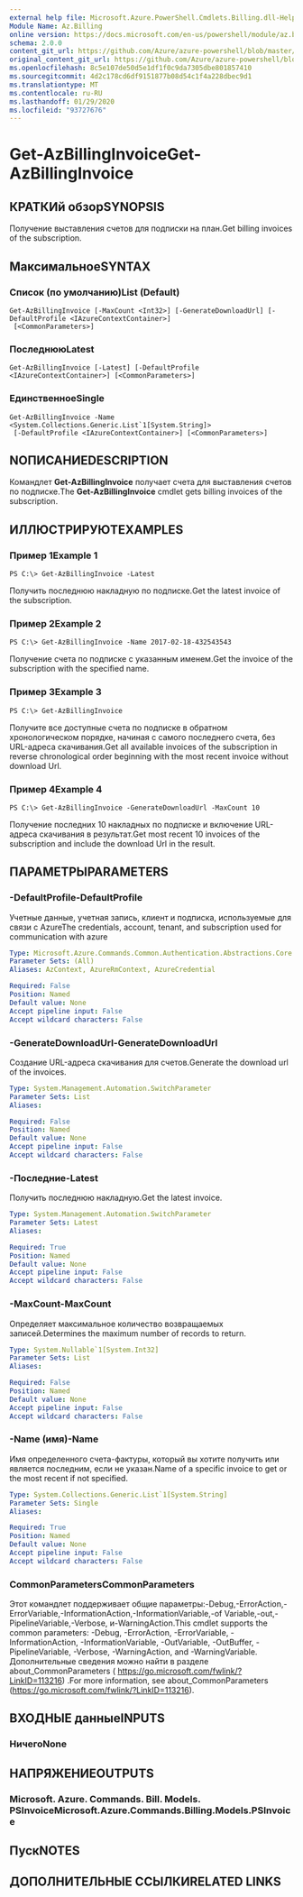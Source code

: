 ```yaml
---
external help file: Microsoft.Azure.PowerShell.Cmdlets.Billing.dll-Help.xml
Module Name: Az.Billing
online version: https://docs.microsoft.com/en-us/powershell/module/az.billing/get-azbillinginvoice
schema: 2.0.0
content_git_url: https://github.com/Azure/azure-powershell/blob/master/src/Billing/Billing/help/Get-AzBillingInvoice.md
original_content_git_url: https://github.com/Azure/azure-powershell/blob/master/src/Billing/Billing/help/Get-AzBillingInvoice.md
ms.openlocfilehash: 8c5e107de50d5e1df1f0c9da7305dbe801857410
ms.sourcegitcommit: 4d2c178cd6df9151877b08d54c1f4a228dbec9d1
ms.translationtype: MT
ms.contentlocale: ru-RU
ms.lasthandoff: 01/29/2020
ms.locfileid: "93727676"
---
```

# <span data-ttu-id="1227d-101">Get-AzBillingInvoice</span><span class="sxs-lookup"><span data-stu-id="1227d-101">Get-AzBillingInvoice</span></span>

## <span data-ttu-id="1227d-102">КРАТКИй обзор</span><span class="sxs-lookup"><span data-stu-id="1227d-102">SYNOPSIS</span></span>
<span data-ttu-id="1227d-103">Получение выставления счетов для подписки на план.</span><span class="sxs-lookup"><span data-stu-id="1227d-103">Get billing invoices of the subscription.</span></span>

## <span data-ttu-id="1227d-104">Максимальное</span><span class="sxs-lookup"><span data-stu-id="1227d-104">SYNTAX</span></span>

### <span data-ttu-id="1227d-105">Список (по умолчанию)</span><span class="sxs-lookup"><span data-stu-id="1227d-105">List (Default)</span></span>
```
Get-AzBillingInvoice [-MaxCount <Int32>] [-GenerateDownloadUrl] [-DefaultProfile <IAzureContextContainer>]
 [<CommonParameters>]
```

### <span data-ttu-id="1227d-106">Последнюю</span><span class="sxs-lookup"><span data-stu-id="1227d-106">Latest</span></span>
```
Get-AzBillingInvoice [-Latest] [-DefaultProfile <IAzureContextContainer>] [<CommonParameters>]
```

### <span data-ttu-id="1227d-107">Единственное</span><span class="sxs-lookup"><span data-stu-id="1227d-107">Single</span></span>
```
Get-AzBillingInvoice -Name <System.Collections.Generic.List`1[System.String]>
 [-DefaultProfile <IAzureContextContainer>] [<CommonParameters>]
```

## <span data-ttu-id="1227d-108">NОПИСАНИЕ</span><span class="sxs-lookup"><span data-stu-id="1227d-108">DESCRIPTION</span></span>
<span data-ttu-id="1227d-109">Командлет **Get-AzBillingInvoice** получает счета для выставления счетов по подписке.</span><span class="sxs-lookup"><span data-stu-id="1227d-109">The **Get-AzBillingInvoice** cmdlet gets billing invoices of the subscription.</span></span> 

## <span data-ttu-id="1227d-110">ИЛЛЮСТРИРУЮТ</span><span class="sxs-lookup"><span data-stu-id="1227d-110">EXAMPLES</span></span>

### <span data-ttu-id="1227d-111">Пример 1</span><span class="sxs-lookup"><span data-stu-id="1227d-111">Example 1</span></span>
```
PS C:\> Get-AzBillingInvoice -Latest
```

<span data-ttu-id="1227d-112">Получить последнюю накладную по подписке.</span><span class="sxs-lookup"><span data-stu-id="1227d-112">Get the latest invoice of the subscription.</span></span>

### <span data-ttu-id="1227d-113">Пример 2</span><span class="sxs-lookup"><span data-stu-id="1227d-113">Example 2</span></span>
```
PS C:\> Get-AzBillingInvoice -Name 2017-02-18-432543543
```

<span data-ttu-id="1227d-114">Получение счета по подписке с указанным именем.</span><span class="sxs-lookup"><span data-stu-id="1227d-114">Get the invoice of the subscription with the specified name.</span></span>

### <span data-ttu-id="1227d-115">Пример 3</span><span class="sxs-lookup"><span data-stu-id="1227d-115">Example 3</span></span>
```
PS C:\> Get-AzBillingInvoice
```

<span data-ttu-id="1227d-116">Получите все доступные счета по подписке в обратном хронологическом порядке, начиная с самого последнего счета, без URL-адреса скачивания.</span><span class="sxs-lookup"><span data-stu-id="1227d-116">Get all available invoices of the subscription in reverse chronological order beginning with the most recent invoice without download Url.</span></span> 

### <span data-ttu-id="1227d-117">Пример 4</span><span class="sxs-lookup"><span data-stu-id="1227d-117">Example 4</span></span>
```
PS C:\> Get-AzBillingInvoice -GenerateDownloadUrl -MaxCount 10
```

<span data-ttu-id="1227d-118">Получение последних 10 накладных по подписке и включение URL-адреса скачивания в результат.</span><span class="sxs-lookup"><span data-stu-id="1227d-118">Get most recent 10 invoices of the subscription and include the download Url in the result.</span></span>

## <span data-ttu-id="1227d-119">ПАРАМЕТРЫ</span><span class="sxs-lookup"><span data-stu-id="1227d-119">PARAMETERS</span></span>

### <span data-ttu-id="1227d-120">-DefaultProfile</span><span class="sxs-lookup"><span data-stu-id="1227d-120">-DefaultProfile</span></span>
<span data-ttu-id="1227d-121">Учетные данные, учетная запись, клиент и подписка, используемые для связи с Azure</span><span class="sxs-lookup"><span data-stu-id="1227d-121">The credentials, account, tenant, and subscription used for communication with azure</span></span>

```yaml
Type: Microsoft.Azure.Commands.Common.Authentication.Abstractions.Core.IAzureContextContainer
Parameter Sets: (All)
Aliases: AzContext, AzureRmContext, AzureCredential

Required: False
Position: Named
Default value: None
Accept pipeline input: False
Accept wildcard characters: False
```

### <span data-ttu-id="1227d-122">-GenerateDownloadUrl</span><span class="sxs-lookup"><span data-stu-id="1227d-122">-GenerateDownloadUrl</span></span>
<span data-ttu-id="1227d-123">Создание URL-адреса скачивания для счетов.</span><span class="sxs-lookup"><span data-stu-id="1227d-123">Generate the download url of the invoices.</span></span>

```yaml
Type: System.Management.Automation.SwitchParameter
Parameter Sets: List
Aliases:

Required: False
Position: Named
Default value: None
Accept pipeline input: False
Accept wildcard characters: False
```

### <span data-ttu-id="1227d-124">-Последние</span><span class="sxs-lookup"><span data-stu-id="1227d-124">-Latest</span></span>
<span data-ttu-id="1227d-125">Получить последнюю накладную.</span><span class="sxs-lookup"><span data-stu-id="1227d-125">Get the latest invoice.</span></span>

```yaml
Type: System.Management.Automation.SwitchParameter
Parameter Sets: Latest
Aliases:

Required: True
Position: Named
Default value: None
Accept pipeline input: False
Accept wildcard characters: False
```

### <span data-ttu-id="1227d-126">-MaxCount</span><span class="sxs-lookup"><span data-stu-id="1227d-126">-MaxCount</span></span>
<span data-ttu-id="1227d-127">Определяет максимальное количество возвращаемых записей.</span><span class="sxs-lookup"><span data-stu-id="1227d-127">Determines the maximum number of records to return.</span></span>

```yaml
Type: System.Nullable`1[System.Int32]
Parameter Sets: List
Aliases:

Required: False
Position: Named
Default value: None
Accept pipeline input: False
Accept wildcard characters: False
```

### <span data-ttu-id="1227d-128">-Name (имя)</span><span class="sxs-lookup"><span data-stu-id="1227d-128">-Name</span></span>
<span data-ttu-id="1227d-129">Имя определенного счета-фактуры, который вы хотите получить или является последним, если не указан.</span><span class="sxs-lookup"><span data-stu-id="1227d-129">Name of a specific invoice to get or the most recent if not specified.</span></span>

```yaml
Type: System.Collections.Generic.List`1[System.String]
Parameter Sets: Single
Aliases:

Required: True
Position: Named
Default value: None
Accept pipeline input: False
Accept wildcard characters: False
```

### <span data-ttu-id="1227d-130">CommonParameters</span><span class="sxs-lookup"><span data-stu-id="1227d-130">CommonParameters</span></span>
<span data-ttu-id="1227d-131">Этот командлет поддерживает общие параметры:-Debug,-ErrorAction,-ErrorVariable,-InformationAction,-InformationVariable,-of Variable,-out,-PipelineVariable,-Verbose, и-WarningAction.</span><span class="sxs-lookup"><span data-stu-id="1227d-131">This cmdlet supports the common parameters: -Debug, -ErrorAction, -ErrorVariable, -InformationAction, -InformationVariable, -OutVariable, -OutBuffer, -PipelineVariable, -Verbose, -WarningAction, and -WarningVariable.</span></span> <span data-ttu-id="1227d-132">Дополнительные сведения можно найти в разделе about_CommonParameters ( https://go.microsoft.com/fwlink/?LinkID=113216) .</span><span class="sxs-lookup"><span data-stu-id="1227d-132">For more information, see about_CommonParameters (https://go.microsoft.com/fwlink/?LinkID=113216).</span></span>

## <span data-ttu-id="1227d-133">ВХОДНЫЕ данные</span><span class="sxs-lookup"><span data-stu-id="1227d-133">INPUTS</span></span>

### <span data-ttu-id="1227d-134">Ничего</span><span class="sxs-lookup"><span data-stu-id="1227d-134">None</span></span>

## <span data-ttu-id="1227d-135">НАПРЯЖЕНИЕ</span><span class="sxs-lookup"><span data-stu-id="1227d-135">OUTPUTS</span></span>

### <span data-ttu-id="1227d-136">Microsoft. Azure. Commands. Bill. Models. PSInvoice</span><span class="sxs-lookup"><span data-stu-id="1227d-136">Microsoft.Azure.Commands.Billing.Models.PSInvoice</span></span>

## <span data-ttu-id="1227d-137">Пуск</span><span class="sxs-lookup"><span data-stu-id="1227d-137">NOTES</span></span>

## <span data-ttu-id="1227d-138">ДОПОЛНИТЕЛЬНЫЕ ССЫЛКИ</span><span class="sxs-lookup"><span data-stu-id="1227d-138">RELATED LINKS</span></span>
